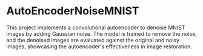 # AutoEncoderNoiseMNIST
This project implements a convolutional autoencoder to denoise MNIST images by adding Gaussian noise. The model is trained to remove the noise, and the denoised images are evaluated against the original and noisy images, showcasing the autoencoder's effectiveness in image restoration.
